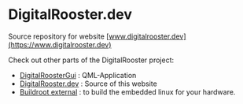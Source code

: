 # DigitalRooster.dev

Source repository for website [www.digitalrooster.dev](https://www.digitalrooster.dev) 

Check out other parts of the DigitalRooster project:

-   [DigitalRoosterGui](https://github.com/truschival/DigitalRoosterGui) : QML-Application
-   [DigitalRooster.dev](https://github.com/truschival/DigitalRooster.dev) : Source of this website
-   [Buildroot external](https://github.com/truschival/buildroot_digitalrooster) : to build the embedded linux for your hardware.
